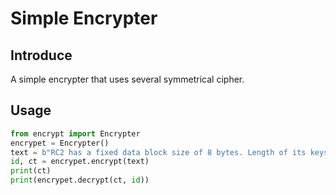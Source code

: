 # Simple Encrypter
## Introduce
A simple encrypter that uses several symmetrical cipher.
## Usage
```python
from encrypt import Encrypter
encrypet = Encrypter()
text = b"RC2 has a fixed data block size of 8 bytes. Length of its keys can vary from 8 to 128 bits. One particular property of RC2 is that the actual cryptographic strength of the key (effective key length) can be reduced via a parameter."
id, ct = encrypet.encrypt(text)
print(ct)
print(encrypet.decrypt(ct, id))
```